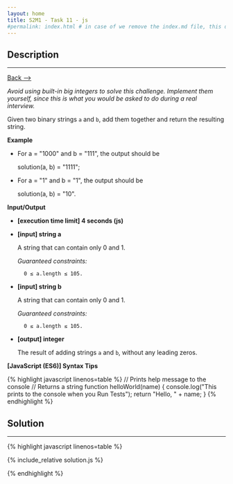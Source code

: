 ```yaml
---
layout: home
title: S2M1 - Task 11 - js
#permalink: index.html # in case of we remove the index.md file, this doc will be the index page
---
```


<div class="row">
<div class="columnStmt" markdown="1">

##  Description
------

[Back --> ](../README.md)

*Avoid using built-in big integers to solve this challenge. Implement them yourself, since this is what you would be asked to do during a real interview.*

Given two binary strings `a` and `b`, add them together and return the resulting string.

**Example**

-   For a = "1000" and b = "111", the output should be
  
    solution(a, b) = "1111";

-   For a = "1" and b = "1", the output should be
  
    solution(a, b) = "10".

**Input/Output**

* **[execution time limit] 4 seconds (js)**

* **[input] string a**

    A string that can contain only 0 and 1.

    *Guaranteed constraints:*

        0 ≤ a.length ≤ 105.

* **[input] string b**

    A string that can contain only 0 and 1.

    *Guaranteed constraints:*

        0 ≤ a.length ≤ 105.

* **[output] integer**

    The result of adding strings `a` and `b`, without any leading zeros.

**[JavaScript (ES6)] Syntax Tips**

{% highlight javascript linenos=table %}
// Prints help message to the console
// Returns a string
function helloWorld(name) {
    console.log("This prints to the console when you Run Tests");
    return "Hello, " + name;
}
{% endhighlight %}

</div>
<div class="columnSol" markdown="1">

## Solution
------

{% highlight javascript linenos=table %}

{% include_relative solution.js %}

{% endhighlight %}

</div>
</div>